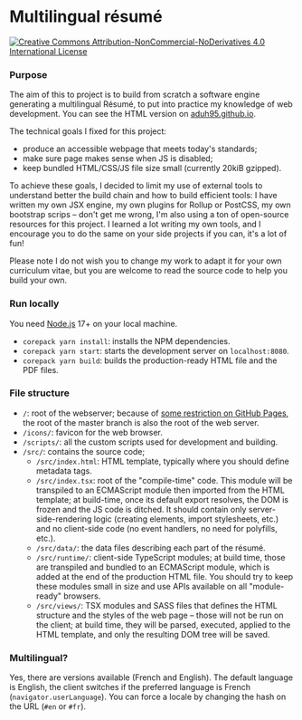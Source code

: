 # Multilingual résumé

[![Creative Commons Attribution-NonCommercial-NoDerivatives 4.0 International License](https://i.creativecommons.org/l/by-nc-nd/4.0/80x15.png)](http://creativecommons.org/licenses/by-nc-nd/4.0/)

### Purpose

The aim of this to project is to build from scratch a software engine generating
a multilingual Résumé, to put into practice my knowledge of web development. You
can see the HTML version on [aduh95.github.io](https://aduh95.github.io/).

The technical goals I fixed for this project:

- produce an accessible webpage that meets today's standards;
- make sure page makes sense when JS is disabled;
- keep bundled HTML/CSS/JS file size small (currently 20kiB gzipped).

To achieve these goals, I decided to limit my use of external tools to
understand better the build chain and how to build efficient tools: I have
written my own JSX engine, my own plugins for Rollup or PostCSS, my own
bootstrap scrips – don't get me wrong, I'm also using a ton of open-source
resources for this project. I learned a lot writing my own tools, and I
encourage you to do the same on your side projects if you can, it's a lot of
fun!

Please note I do not wish you to change my work to adapt it for your own
curriculum vitae, but you are welcome to read the source code to help you build
your own.

### Run locally

You need [Node.js](https://nodejs.org) 17+ on your local machine.

- `corepack yarn install`: installs the NPM dependencies.
- `corepack yarn start`: starts the development server on `localhost:8080`.
- `corepack yarn build`: builds the production-ready HTML file and the PDF files.

### File structure

- `/`: root of the webserver; because of
  [some restriction on GitHub Pages](https://help.github.com/en/github/working-with-github-pages/about-github-pages#publishing-sources-for-github-pages-sites),
  the root of the master branch is also the root of the web server.
- `/icons/`: favicon for the web browser.
- `/scripts/`: all the custom scripts used for development and building.
- `/src/`: contains the source code;
  - `/src/index.html`: HTML template, typically where you should define metadata
    tags.
  - `/src/index.tsx`: root of the "compile-time" code. This module will be
    transpiled to an ECMAScript module then imported from the HTML template; at
    build-time, once its default export resolves, the DOM is frozen and the JS
    code is ditched. It should contain only server-side-rendering logic
    (creating elements, import stylesheets, etc.) and no client-side code (no
    event handlers, no need for polyfills, etc.).
  - `/src/data/`: the data files describing each part of the résumé.
  - `/src/runtime/`: client-side TypeScript modules; at build time, those are
    transpiled and bundled to an ECMAScript module, which is added at the end of
    the production HTML file. You should try to keep these modules small in size
    and use APIs available on all "module-ready" browsers.
  - `/src/views/`: TSX modules and SASS files that defines the HTML structure
    and the styles of the web page – those will not be run on the client; at
    build time, they will be parsed, executed, applied to the HTML template, and
    only the resulting DOM tree will be saved.

### Multilingual?

Yes, there are versions available (French and English). The default language is
English, the client switches if the preferred language is French
(`navigator.userLanguage`). You can force a locale by changing the hash on the
URL (`#en` or `#fr`).
